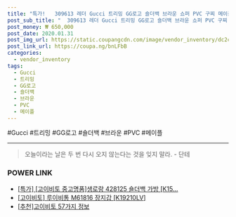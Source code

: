 ```yaml
--- 
title: "특가!   309613 레더 Gucci 트리밍 GG로고 숄더백 브라운 쇼퍼 PVC 구찌 메이플 마산신세계점..." 
post_sub_title: "  309613 레더 Gucci 트리밍 GG로고 숄더백 브라운 쇼퍼 PVC 구찌 메이플 마산신세계점 고이비토" 
post_money: ₩ 650,000 
post_date: 2020.01.31 
post_img_url: https://static.coupangcdn.com/image/vendor_inventory/dc2c/36a553c49f30e48232090a5f5dc3c9239240ad08545d66c7ae00d09f13d8.jpg 
post_link_url: https://coupa.ng/bnLFbB 
categories: 
  - vendor_inventory 
tags: 
  - Gucci 
  - 트리밍 
  - GG로고 
  - 숄더백 
  - 브라운 
  - PVC 
  - 메이플 
--- 
```

  #Gucci #트리밍 #GG로고 #숄더백 #브라운 #PVC #메이플 
<hr> 

> 오늘이라는 날은 두 번 다시 오지 않는다는 것을 잊지 말라. - 단테 


### POWER LINK

* <a href="https://blog.naver.com/sakai111/221792115761" target="_blank">[특가] [고이비토 중고명품]생로랑 428125 숄더백 가방 [K15...</a>
* <a href="https://blog.naver.com/santokki14/221785466784" target="_blank">[고이비토] 루이비통 M61816 장지갑 [K19210LV]</a>
* <a href="https://blog.naver.com/fasyy4321/221791200011" target="_blank">[추천]고이비토 57가지 정보</a>
